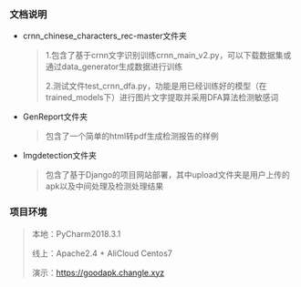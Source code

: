 ### 文档说明

* crnn_chinese_characters_rec-master文件夹

  > 1.包含了基于crnn文字识别训练crnn_main_v2.py，可以下载数据集或通过data_generator生成数据进行训练
  >
  > 2.测试文件test_crnn_dfa.py，功能是用已经训练好的模型（在trained_models下）进行图片文字提取并采用DFA算法检测敏感词

* GenReport文件夹

  > 包含了一个简单的html转pdf生成检测报告的样例

* Imgdetection文件夹

  > 包含了基于Django的项目网站部署，其中upload文件夹是用户上传的apk以及中间处理及检测处理结果

### 项目环境

> 本地：PyCharm2018.3.1
>
> 线上：Apache2.4 + AliCloud Centos7
>
> 演示：<https://goodapk.changle.xyz>